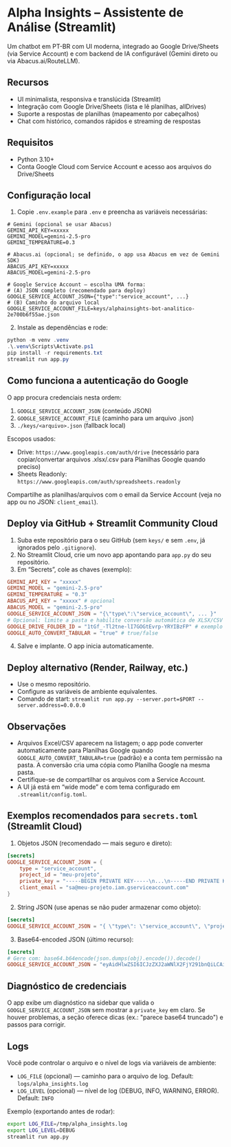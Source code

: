 # Alpha Insights – Assistente de Análise (Streamlit)

Um chatbot em PT-BR com UI moderna, integrado ao Google Drive/Sheets (via Service Account) e com backend de IA configurável (Gemini direto ou via Abacus.ai/RouteLLM).

## Recursos
- UI minimalista, responsiva e translúcida (Streamlit)
- Integração com Google Drive/Sheets (lista e lê planilhas, allDrives)
- Suporte a respostas de planilhas (mapeamento por cabeçalhos)
- Chat com histórico, comandos rápidos e streaming de respostas

## Requisitos
- Python 3.10+
- Conta Google Cloud com Service Account e acesso aos arquivos do Drive/Sheets

## Configuração local
1) Copie `.env.example` para `.env` e preencha as variáveis necessárias:
```env
# Gemini (opcional se usar Abacus)
GEMINI_API_KEY=xxxxx
GEMINI_MODEL=gemini-2.5-pro
GEMINI_TEMPERATURE=0.3

# Abacus.ai (opcional; se definido, o app usa Abacus em vez de Gemini SDK)
ABACUS_API_KEY=xxxxx
ABACUS_MODEL=gemini-2.5-pro

# Google Service Account – escolha UMA forma:
# (A) JSON completo (recomendado para deploy)
GOOGLE_SERVICE_ACCOUNT_JSON={"type":"service_account", ...}
# (B) Caminho do arquivo local
GOOGLE_SERVICE_ACCOUNT_FILE=keys/alphainsights-bot-analitico-2e700b6f55ae.json
```

2) Instale as dependências e rode:
```powershell
python -m venv .venv
.\.venv\Scripts\Activate.ps1
pip install -r requirements.txt
streamlit run app.py
```

## Como funciona a autenticação do Google
O app procura credenciais nesta ordem:
1. `GOOGLE_SERVICE_ACCOUNT_JSON` (conteúdo JSON)
2. `GOOGLE_SERVICE_ACCOUNT_FILE` (caminho para um arquivo .json)
3. `./keys/<arquivo>.json` (fallback local)

Escopos usados:
- Drive: `https://www.googleapis.com/auth/drive` (necessário para copiar/convertar arquivos .xlsx/.csv para Planilhas Google quando preciso)
- Sheets Readonly: `https://www.googleapis.com/auth/spreadsheets.readonly`

Compartilhe as planilhas/arquivos com o email da Service Account (veja no app ou no JSON: `client_email`).

## Deploy via GitHub + Streamlit Community Cloud
1. Suba este repositório para o seu GitHub (sem `keys/` e sem `.env`, já ignorados pelo `.gitignore`).
2. No Streamlit Cloud, crie um novo app apontando para `app.py` do seu repositório.
3. Em “Secrets”, cole as chaves (exemplo):
```toml
GEMINI_API_KEY = "xxxxx"
GEMINI_MODEL = "gemini-2.5-pro"
GEMINI_TEMPERATURE = "0.3"
ABACUS_API_KEY = "xxxxx" # opcional
ABACUS_MODEL = "gemini-2.5-pro"
GOOGLE_SERVICE_ACCOUNT_JSON = "{\"type\":\"service_account\", ... }"
# Opcional: limite a pasta e habilite conversão automática de XLSX/CSV
GOOGLE_DRIVE_FOLDER_ID = "1tGf_-Tl2tne-lI7GOGtEvrp-YRYIBzFP" # exemplo
GOOGLE_AUTO_CONVERT_TABULAR = "true" # true/false
```
4. Salve e implante. O app inicia automaticamente.

## Deploy alternativo (Render, Railway, etc.)
- Use o mesmo repositório.
- Configure as variáveis de ambiente equivalentes.
- Comando de start: `streamlit run app.py --server.port=$PORT --server.address=0.0.0.0`

## Observações
- Arquivos Excel/CSV aparecem na listagem; o app pode converter automaticamente para Planilhas Google quando `GOOGLE_AUTO_CONVERT_TABULAR=true` (padrão) e a conta tem permissão na pasta. A conversão cria uma cópia como Planilha Google na mesma pasta.
- Certifique-se de compartilhar os arquivos com a Service Account.
- A UI já está em “wide mode” e com tema configurado em `.streamlit/config.toml`.

## Exemplos recomendados para `secrets.toml` (Streamlit Cloud)

1) Objetos JSON (recomendado — mais seguro e direto):

```toml
[secrets]
GOOGLE_SERVICE_ACCOUNT_JSON = { 
	type = "service_account",
	project_id = "meu-projeto",
	private_key = "-----BEGIN PRIVATE KEY-----\n...\n-----END PRIVATE KEY-----\n",
	client_email = "sa@meu-projeto.iam.gserviceaccount.com"
}
```

2) String JSON (use apenas se não puder armazenar como objeto):

```toml
[secrets]
GOOGLE_SERVICE_ACCOUNT_JSON = "{ \"type\": \"service_account\", \"project_id\": \"meu-projeto\", ... }"
```

3) Base64-encoded JSON (último recurso):

```toml
[secrets]
# Gere com: base64.b64encode(json.dumps(obj).encode()).decode()
GOOGLE_SERVICE_ACCOUNT_JSON = "eyAidHlwZSI6ICJzZXJ2aWNlX2FjY291bnQiLCAi..."
```

## Diagnóstico de credenciais

O app exibe um diagnóstico na sidebar que valida o `GOOGLE_SERVICE_ACCOUNT_JSON` sem mostrar a `private_key` em claro. Se houver problemas, a seção oferece dicas (ex.: "parece base64 truncado") e passos para corrigir.

## Logs

Você pode controlar o arquivo e o nível de logs via variáveis de ambiente:

- `LOG_FILE` (opcional) — caminho para o arquivo de log. Default: `logs/alpha_insights.log`
- `LOG_LEVEL` (opcional) — nível de log (DEBUG, INFO, WARNING, ERROR). Default: `INFO`

Exemplo (exportando antes de rodar):

```bash
export LOG_FILE=/tmp/alpha_insights.log
export LOG_LEVEL=DEBUG
streamlit run app.py
```
